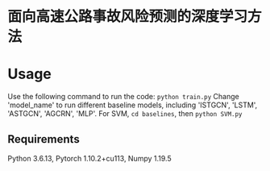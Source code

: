 # 面向高速公路事故风险预测的深度学习方法

# Usage
Use the following command to run the code: `python train.py`
Change 'model_name' to run different baseline models, including 'ISTGCN', 'LSTM', 'ASTGCN', 'AGCRN', 'MLP'.
For SVM, `cd baselines`, then `python SVM.py`

## Requirements

Python 3.6.13, Pytorch 1.10.2+cu113, Numpy 1.19.5
